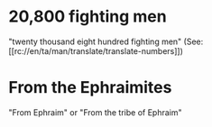 # 20,800 fighting men

"twenty thousand eight hundred fighting men" (See: [[rc://en/ta/man/translate/translate-numbers]])

# From the Ephraimites

"From Ephraim" or "From the tribe of Ephraim"

